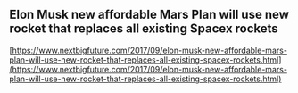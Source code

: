 ## Elon Musk new affordable Mars Plan will use new rocket that replaces all existing Spacex rockets
  
  [https://www.nextbigfuture.com/2017/09/elon-musk-new-affordable-mars-plan-will-use-new-rocket-that-replaces-all-existing-spacex-rockets.html](https://www.nextbigfuture.com/2017/09/elon-musk-new-affordable-mars-plan-will-use-new-rocket-that-replaces-all-existing-spacex-rockets.html)